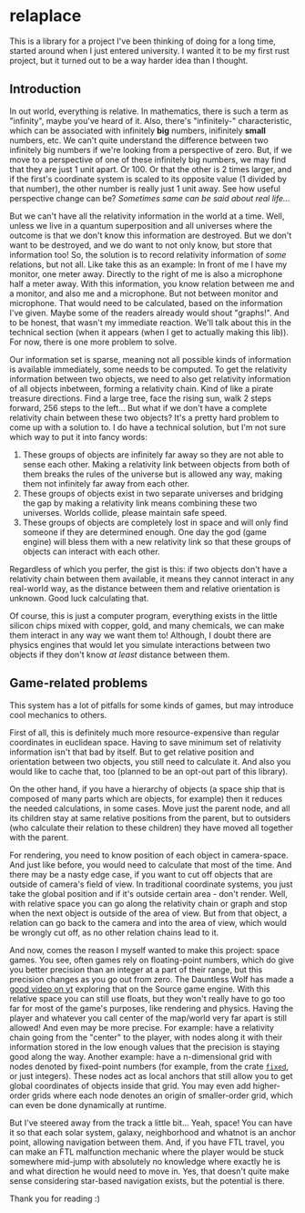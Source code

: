 # relaplace

This is a library for a project I've been thinking of doing for a long time, started around when I just entered university. I wanted it to be my first rust project, but it turned out to be a way harder idea than I thought.

## Introduction

In out world, everything is relative. In mathematics, there is such a term as "infinity", maybe you've heard of it. Also, there's "infinitely-<something>" characteristic, which can be associated with infinitely **big** numbers, inifinitely **small** numbers, etc. We can't quite understand the difference between two infinitely big numbers if we're looking from a perspective of zero. But, if we move to a perspective of one of these infinitely big numbers, we may find that they are just 1 unit apart. Or 100. Or that the other is 2 times larger, and if the first's coordinate system is scaled to its opposite value (1 divided by that number), the other number is really just 1 unit away. See how useful perspective change can be? *Sometimes same can be said about real life...*

But we can't have all the relativity information in the world at a time. Well, unless we live in a quantum superposition and all universes where the outcome is that we don't know this information are destroyed. But we don't want to be destroyed, and we do want to not only know, but store that information too! So, the solution is to record relativity information of *some* relations, but not all. Like take this as an example: In front of me I have my monitor, one meter away. Directly to the right of me is also a microphone half a meter away. With this information, you know relation between me and a monitor, and also me and a microphone. But not between monitor and microphone. That would need to be calculated, based on the information I've given. Maybe some of the readers already would shout "graphs!". And to be honest, that wasn't my immediate reaction. We'll talk about this in the technical section (when it appears (when I get to actually making this lib)). For now, there is one more problem to solve.

Our information set is sparse, meaning not all possible kinds of information is available immediately, some needs to be computed. To get the relativity information between two objects, we need to also get relativity information of all objects inbetween, forming a relativity chain. Kind of like a pirate treasure directions. Find a large tree, face the rising sun, walk 2 steps forward, 256 steps to the left... But what if we don't have a complete relativity chain between these two objects? It's a pretty hard problem to come up with a solution to. I do have a technical solution, but I'm not sure which way to put it into fancy words:

1. These groups of objects are infinitely far away so they are not able to sense each other. Making a relativity link between objects from both of them breaks the rules of the universe but is allowed any way, making them not infinitely far away from each other.
2. These groups of objects exist in two separate universes and bridging the gap by making a relativity link means combining these two universes. Worlds collide, please maintain safe speed.
3. These groups of objects are completely lost in space and will only find someone if they are determined enough. One day the god (game engine) will bless them with a new relativity link so that these groups of objects can interact with each other.

Regardless of which you perfer, the gist is this: if two objects don't have a relativity chain between them available, it means they cannot interact in any real-world way, as the distance between them and relative orientation is unknown. Good luck calculating that.

Of course, this is just a computer program, everything exists in the little silicon chips mixed with copper, gold, and many chemicals, we can make them interact in any way we want them to! Although, I doubt there are physics engines that would let you simulate interactions between two objects if they don't know *at least* distance between them.

## Game-related problems

This system has a lot of pitfalls for some kinds of games, but may introduce cool mechanics to others.

First of all, this is definitely much more resource-expensive than regular coordinates in euclidean space. Having to save minimum set of relativity information isn't that bad by itself. But to get relative position and orientation between two objects, you still need to calculate it. And also you would like to cache that, too (planned to be an opt-out part of this library).

On the other hand, if you have a hierarchy of objects (a space ship that is composed of many parts which are objects, for example) then it reduces the needed calculations, in some cases. Move just the parent node, and all its children stay at same relative positions from the parent, but to outsiders (who calculate their relation to these children) they have moved all together with the parent.

For rendering, you need to know position of each object in camera-space. And just like before, you would need to calculate that most of the time. And there may be a nasty edge case, if you want to cut off objects that are outside of camera's field of view. In traditional coordinate systems, you just take the global position and if it's outside certain area - don't render. Well, with relative space you can go along the relativity chain or graph and stop when the next object is outside of the area of view. But from that object, a relation can go back to the camera and into the area of view, which would be wrongly cut off, as no other relation chains lead to it.

And now, comes the reason I myself wanted to make this project: space games. You see, often games rely on floating-point numbers, which do give you better precision than an integer at a part of their range, but this precision changes as you go out from zero. The Dauntless Wolf has made a [good video on yt](https://youtu.be/U9JkxsvkpLI) exploring that on the Source game engine. With this relative space you can still use floats, but they won't really have to go too far for most of the game's purposes, like rendering and physics. Having the player and whatever you call center of the map/world very far apart is still allowed! And even may be more precise. For example: have a relativity chain going from the "center" to the player, with nodes along it with their information stored in the low enough values that the precision is staying good along the way. Another example: have a n-dimensional grid with nodes denoted by fixed-point numbers (for example, from the crate [`fixed`](https://crates.io/crates/fixed), or just integers). These nodes act as local anchors that still allow you to get global coordinates of objects inside that grid. You may even add higher-order grids where each node denotes an origin of smaller-order grid, which can even be done dynamically at runtime.

But I've steered away from the track a little bit... Yeah, space! You can have it so that each solar system, galaxy, neighborhood and whatnot is an anchor point, allowing navigation between them. And, if you have FTL travel, you can make an FTL malfunction mechanic where the player would be stuck somewhere mid-jump with absolutely no knowledge where exactly he is and what direction he would need to move in. Yes, that doesn't quite make sense considering star-based navigation exists, but the potential is there.

Thank you for reading :)
